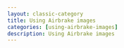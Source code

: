 ```yaml
---
layout: classic-category
title: Using Airbrake images
categories: [using-airbrake-images]
description: Using Airbrake images
---
```


